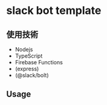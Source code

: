 # slack bot template

## 使用技術

- Nodejs
- TypeScript
- Firebase Functions
- (express)
- (@slack/bolt)

## Usage

### 
